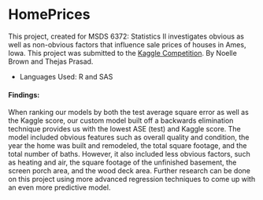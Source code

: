 # HomePrices
This project, created for MSDS 6372: Statistics II investigates obvious as well as non-obvious factors that influence sale prices of houses in Ames, Iowa. This project was submitted to the [Kaggle Competition](https://www.kaggle.com/c/house-prices-advanced-regression-techniques). By Noelle Brown and Thejas Prasad.

* Languages Used: R and SAS

#### Findings:  
When ranking our models by both the test average square error as well as the Kaggle score, our custom model built off a backwards elimination technique provides us with the lowest ASE (test) and Kaggle score. The model included obvious features such as overall quality and condition, the year the home was built and remodeled, the total square footage, and the total number of baths. However, it also included less obvious factors, such as heating and air, the square footage of the unfinished basement, the screen porch area, and the wood deck area. Further research can be done on this project using more advanced regression techniques to come up with an even more predictive model.
